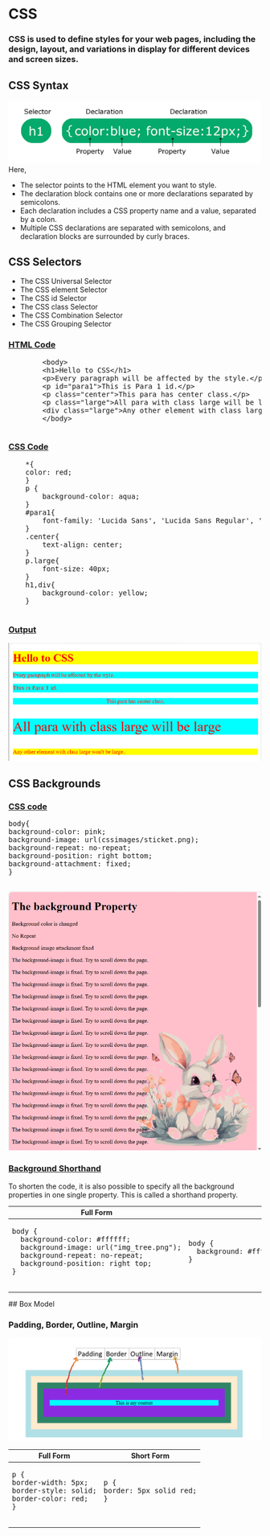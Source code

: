 # CSS

<h3>CSS is used to define styles for your web pages, including the design, layout, and variations in display for different devices and screen sizes.</h3>

## CSS Syntax

![CSS structure](cssimages/Capture.png)  
Here,

- The selector points to the HTML element you want to style.
- The declaration block contains one or more declarations separated by semicolons.
- Each declaration includes a CSS property name and a value, separated by a colon.
- Multiple CSS declarations are separated with semicolons, and declaration blocks are surrounded by curly braces.

## CSS Selectors

- The CSS Universal Selector
- The CSS element Selector
- The CSS id Selector
- The CSS class Selector
- The CSS Combination Selector
- The CSS Grouping Selector

<div>
    <div>
    <h3><ins>HTML Code</ins></h3>
    <pre>
        &lt;body&gt;
        &lt;h1&gt;Hello to CSS&lt;/h1&gt;
        &lt;p&gt;Every paragraph will be affected by the style.&lt;/p&gt;
        &lt;p id="para1"&gt;This is Para 1 id.&lt;/p&gt;
        &lt;p class="center"&gt;This para has center class.&lt;/p&gt;
        &lt;p class="large"&gt;All para with class large will be large&lt;/p&gt;
        &lt;div class="large"&gt;Any other element with class large won't be large..&lt;/div&gt;
        &lt;/body&gt;
    </pre>
    <h3><ins>CSS Code</ins></h3>
    <pre>
    *{
    color: red;
    }
    p {
        background-color: aqua;
    }
    #para1{
        font-family: 'Lucida Sans', 'Lucida Sans Regular', 'Lucida Grande', 'Lucida Sans Unicode', Geneva, Verdana, sans-serif;
    }
    .center{
        text-align: center;
    }
    p.large{
        font-size: 40px;
    }
    h1,div{
        background-color: yellow;
    }
    </pre>
    </div>
    <div>
    <h3><ins>Output</ins></h3>
    <img src="./cssimages/csssyntax.png">
</div>

## CSS Backgrounds
<div>
    <h3><ins>CSS code</ins></h3>
    <pre>
body{
background-color: pink;
background-image: url(cssimages/sticket.png);
background-repeat: no-repeat;
background-position: right bottom;
background-attachment: fixed;
}
    </pre>
    <img src="./cssimages/background.png">

</div>
<h3><ins>Background Shorthand</ins></h3>
<p>To shorten the code, it is also possible to specify all the background properties in one single property. This is called a shorthand property.</p>
<div>
    <table>
        <thead>
            <tr>
            <th>Full Form</th>
            <th>Short Form</th>
            </tr>
        </thead>
        <tbody>
            <tr>
                <td>
                    <pre>
body {
  background-color: #ffffff;
  background-image: url("img_tree.png");
  background-repeat: no-repeat;
  background-position: right top;
}
                    </pre>
                </td>
                <td>
                    <pre>
body {
  background: #ffffff url("img_tree.png") no-repeat right top;
}
                    </pre>
                </td>
            </tr>
        </tbody>
    </table>
</div>
## Box Model
<h3>Padding, Border, Outline, Margin</h3>
<img src="./cssimages/boxmodel.png">

<div>
    <table>
        <thead>
            <tr>
            <th>Full Form</th>
            <th>Short Form</th>
            </tr>
        </thead>
        <tbody>
            <tr>
                <td>
                    <pre>
p {
border-width: 5px;
border-style: solid;
border-color: red;
}
                    </pre>
                </td>
                <td>
                    <pre>
p {
border: 5px solid red;
}
                    </pre>
                </td>
            </tr>
        </tbody>
    </table>
</div>

